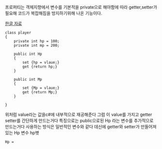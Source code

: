 프로퍼티는 객체지향에서 변수를 기본적을 private으로 해야함에 따라
getter,setter가 필요해 코드가 복잡해짐을 방지하기위해 나온 기능이다.

[한글 자료](https://cosmosproject.tistory.com/545)
```CSharp
class player
{
	private int hp = 100;
	private int mp = 200;

	public int Hp
	{
		set {hp = vlaue;}
		get {return hp;}
	}

	public int Mp
	{
		set {Mp = vlaue;}
		get {return Mp;}
	}

}
```

위처럼 value라는 값을c#에 내부적으로 재공해준다
그럼 이 value를 가지고 getter setter를 간단하게 만드는거다
특징으로는 public으로된 Hp 라는 변수를 추가적으로 만드는거다
사용하는 방식은 일반적인 변수와 같다
데신에 getter와 setter가 만들어져있는 Hp 변수 hp볏
```CSharp
Hp =
```